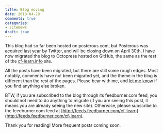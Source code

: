 ```yaml
---
title: Blog moving
date: 2013-04-28
comments: true
categories:
- sitenews
draft: true
---
```


This blog had so far been hosted on posterous.com, but Posterous was
acquired last year by Twitter, and will be closing down on April
30th. I have now migrated the blog to Octopress hosted on GitHub, the
same as the rest of the [cf-learn.info](http://cf-learn.info/) site.

All the posts have been migrated, but there are still some rough
edges. Most notably, comments have not been migrated yet, and the
theme in the blog is different than the rest of the pages. Please bear
with me, and [let me know](http://cf-learn.info/contact.html) if you find anything else broken.

BTW, if you are subscribed to the blog through its feedburner.com
feed, you should not need to do anything to migrate (if you are seeing
this post, it means you are already seeing the new site). Otherwise,
please subscribe to the feedburner.com feed at
[http://feeds.feedburner.com/cf-learn](http://feeds.feedburner.com/cf-learn).

Thank you for reading! More frequent posts coming soon.
